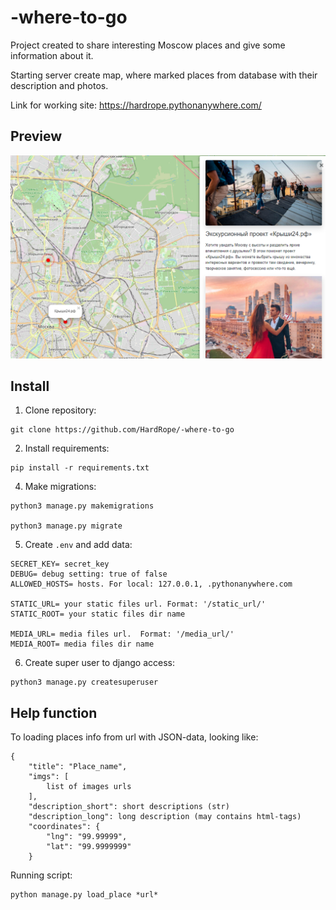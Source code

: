 # -where-to-go

Project created to share interesting Moscow places and give some information about it. 

Starting server create map, where marked places from database with their description and photos.

Link for working site: https://hardrope.pythonanywhere.com/

## Preview

![img.png](static/images/site_preview.png)

## Install

 1. Clone repository:

```commandline
git clone https://github.com/HardRope/-where-to-go
```

 2. Install requirements:

```commandline
pip install -r requirements.txt
```

 4. Make migrations:

```commandline
python3 manage.py makemigrations

python3 manage.py migrate
```

 5. Create `.env` and add data:

```commandline
SECRET_KEY= secret_key
DEBUG= debug setting: true of false
ALLOWED_HOSTS= hosts. For local: 127.0.0.1, .pythonanywhere.com

STATIC_URL= your static files url. Format: '/static_url/'
STATIC_ROOT= your static files dir name

MEDIA_URL= media files url.  Format: '/media_url/'
MEDIA_ROOT= media files dir name
```

 6. Create super user to django access:

```commandline
python3 manage.py createsuperuser
```

## Help function

To loading places info from url with JSON-data, looking like:

```commandline
{
    "title": "Place_name",
    "imgs": [
        list of images urls
    ],
    "description_short": short descriptions (str)
    "description_long": long description (may contains html-tags)
    "coordinates": {
        "lng": "99.99999",
        "lat": "99.9999999"
    }
```

Running script:

```commandline
python manage.py load_place *url*
```
